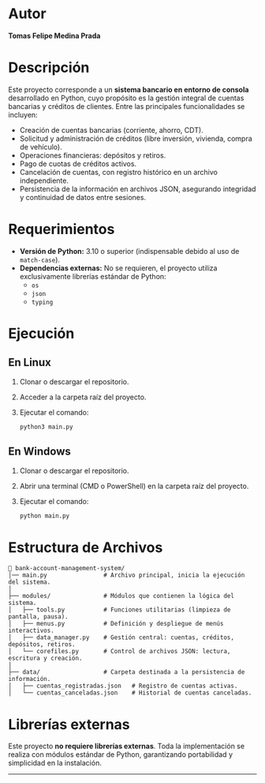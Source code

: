 # Autor

**Tomas Felipe Medina Prada**

# Descripción

Este proyecto corresponde a un **sistema bancario en entorno de consola** desarrollado en Python, cuyo propósito es la gestión integral de cuentas bancarias y créditos de clientes.
 Entre las principales funcionalidades se incluyen:

- Creación de cuentas bancarias (corriente, ahorro, CDT).
- Solicitud y administración de créditos (libre inversión, vivienda, compra de vehículo).
- Operaciones financieras: depósitos y retiros.
- Pago de cuotas de créditos activos.
- Cancelación de cuentas, con registro histórico en un archivo independiente.
- Persistencia de la información en archivos JSON, asegurando integridad y continuidad de datos entre sesiones.

# Requerimientos

- **Versión de Python:** 3.10 o superior (indispensable debido al uso de `match-case`).
- **Dependencias externas:** No se requieren, el proyecto utiliza exclusivamente librerías estándar de Python:
  - `os`
  - `json`
  - `typing`

# Ejecución

## En Linux

1. Clonar o descargar el repositorio.

2. Acceder a la carpeta raíz del proyecto.

3. Ejecutar el comando:

   ```bash
   python3 main.py
   ```

## En Windows

1. Clonar o descargar el repositorio.

2. Abrir una terminal (CMD o PowerShell) en la carpeta raíz del proyecto.

3. Ejecutar el comando:

   ```bash
   python main.py
   ```

# Estructura de Archivos

```
📂 bank-account-management-system/
│── main.py                # Archivo principal, inicia la ejecución del sistema.
│
├── modules/               # Módulos que contienen la lógica del sistema.
│   ├── tools.py           # Funciones utilitarias (limpieza de pantalla, pausa).
│   ├── menus.py           # Definición y despliegue de menús interactivos.
│   ├── data_manager.py    # Gestión central: cuentas, créditos, depósitos, retiros.
│   └── corefiles.py       # Control de archivos JSON: lectura, escritura y creación.
│
├── data/                  # Carpeta destinada a la persistencia de información.
│   ├── cuentas_registradas.json   # Registro de cuentas activas.
│   └── cuentas_canceladas.json    # Historial de cuentas canceladas.
```

# Librerías externas

Este proyecto **no requiere librerías externas**. Toda la implementación se realiza con módulos estándar de Python, garantizando portabilidad y simplicidad en la instalación.

------



